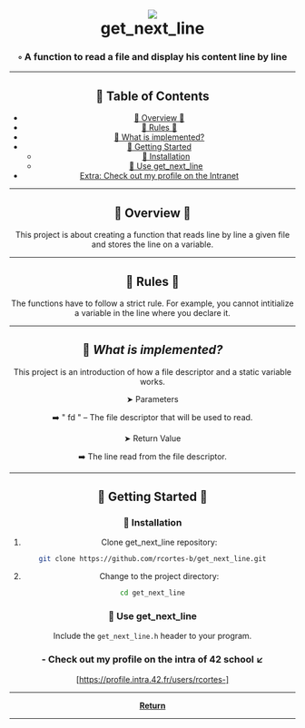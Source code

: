 
<div align="center">
<h1 align="center">
<img src="https://user-images.githubusercontent.com/102881479/215228915-72cdc235-c3b5-4793-be79-e5e2f36d8336.png">
<br>get_next_line</h1>
<h3>◦ A function to read a file and display his content line by line </h3>

---

## 📖 Table of Contents
- [📍 Overview 📍](#-overview-)
- [📍 Rules 📍](#-rules-)
- [🔎 What is implemented?](#-what-is-implemented)
- [🚀 Getting Started](#-getting-started--)
    - [🔧 Installation](#-installation)
    - [🤖 Use get_next_line](#-use-get_next_line)
- [Extra: Check out my profile on the Intranet](#--check-out-my-profile-on-the-intra-of-42-school-%EF%B8%8F)

---

## 📍 Overview 📍

This project is about creating a function that reads line by line a given file and stores the line on a variable.


---

## 📍 Rules 📍

The functions have to follow a strict rule. For example, you cannot intitialize a variable in the line where you declare it.


---


## 🔎 _What is implemented?_

This project is an introduction of how a file descriptor and a static variable works.

➤ Parameters

➡️ " fd " – The file descriptor that will be used to read.

➤ Return Value

➡️ The line read from the file descriptor.

---

## 🚀 Getting Started  🚀 

### 🔧 Installation

1. Clone get_next_line repository:
```sh
git clone https://github.com/rcortes-b/get_next_line.git
```

2. Change to the project directory:
```sh
cd get_next_line
```

### 🤖 Use get_next_line

Include the `get_next_line.h` header to your program.

### - Check out my profile on the intra of 42 school ↙️
[https://profile.intra.42.fr/users/rcortes-]

---

[**Return**](#Top)

---
